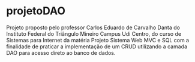 # projetoDAO
Projeto proposto pelo professor Carlos Eduardo de Carvalho Danta do Instituto Federal do Triângulo Mineiro Campus Udi Centro, do curso de Sistemas para Internet da matéria Projeto Sistema Web MVC e SQL com a finalidade de praticar a implementação de um CRUD utilizando a camada DAO para acesso direto ao banco de dados.
